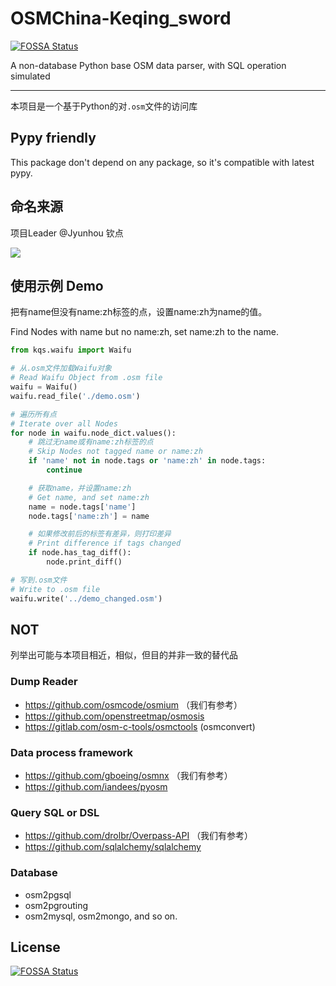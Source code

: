 # OSMChina-Keqing_sword

[![FOSSA Status](https://app.fossa.com/api/projects/git%2Bgithub.com%2FOSMChina%2FOSMChina-Keqing_Sword.svg?type=shield)](https://app.fossa.com/projects/git%2Bgithub.com%2FOSMChina%2FOSMChina-Keqing_Sword?ref=badge_shield)

A non-database Python base OSM data parser, with SQL operation simulated 

----------

本项目是一个基于Python的对`.osm`文件的访问库

## Pypy friendly

This package don't depend on any package, so it's compatible with latest pypy.

## 命名来源

项目Leader @Jyunhou 钦点

[![](https://avatars.githubusercontent.com/u/45530478?v=4)](https://zh.wikipedia.org/wiki/%E5%8E%9F%E7%A5%9E%E8%A7%92%E8%89%B2%E5%88%97%E8%A1%A8#%E7%92%83%E6%9C%88%E4%B8%83%E6%98%9F)

## 使用示例 Demo

把有name但没有name:zh标签的点，设置name:zh为name的值。

Find Nodes with name but no name:zh, set name:zh to the name.

```python
from kqs.waifu import Waifu

# 从.osm文件加载Waifu对象
# Read Waifu Object from .osm file
waifu = Waifu()
waifu.read_file('./demo.osm')

# 遍历所有点
# Iterate over all Nodes
for node in waifu.node_dict.values():
    # 跳过无name或有name:zh标签的点
    # Skip Nodes not tagged name or name:zh
    if 'name' not in node.tags or 'name:zh' in node.tags:
        continue

    # 获取name，并设置name:zh
    # Get name, and set name:zh
    name = node.tags['name']
    node.tags['name:zh'] = name

    # 如果修改前后的标签有差异，则打印差异
    # Print difference if tags changed
    if node.has_tag_diff():
        node.print_diff()

# 写到.osm文件
# Write to .osm file
waifu.write('../demo_changed.osm')
```

## NOT

列举出可能与本项目相近，相似，但目的并非一致的替代品

### Dump Reader

+ https://github.com/osmcode/osmium （我们有参考）
+ https://github.com/openstreetmap/osmosis
+ https://gitlab.com/osm-c-tools/osmctools (osmconvert)

### Data process framework

+ https://github.com/gboeing/osmnx （我们有参考）
+ https://github.com/iandees/pyosm

### Query SQL or DSL

+ https://github.com/drolbr/Overpass-API （我们有参考）
+ https://github.com/sqlalchemy/sqlalchemy

### Database

+ osm2pgsql
+ osm2pgrouting
+ osm2mysql, osm2mongo, and so on.

## License
[![FOSSA Status](https://app.fossa.com/api/projects/git%2Bgithub.com%2FOSMChina%2FOSMChina-Keqing_Sword.svg?type=large)](https://app.fossa.com/projects/git%2Bgithub.com%2FOSMChina%2FOSMChina-Keqing_Sword?ref=badge_large)

